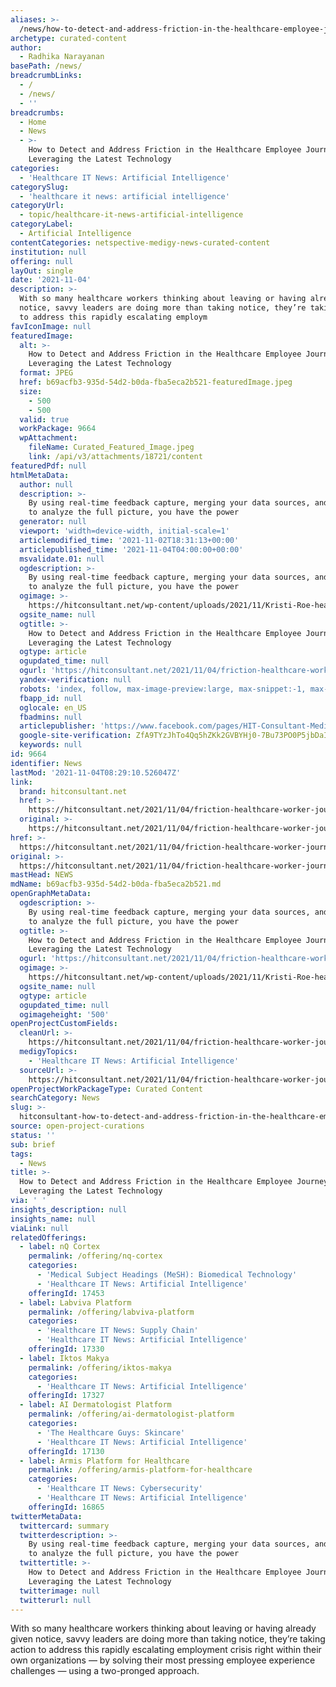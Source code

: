 ```yaml
---
aliases: >-
  /news/how-to-detect-and-address-friction-in-the-healthcare-employee-journey-leveraging-the-latest-technology
archetype: curated-content
author:
  - Radhika Narayanan
basePath: /news/
breadcrumbLinks:
  - /
  - /news/
  - ''
breadcrumbs:
  - Home
  - News
  - >-
    How to Detect and Address Friction in the Healthcare Employee Journey
    Leveraging the Latest Technology
categories:
  - 'Healthcare IT News: Artificial Intelligence'
categorySlug:
  - 'healthcare it news: artificial intelligence'
categoryUrl:
  - topic/healthcare-it-news-artificial-intelligence
categoryLabel:
  - Artificial Intelligence
contentCategories: netspective-medigy-news-curated-content
institution: null
offering: null
layOut: single
date: '2021-11-04'
description: >-
  With so many healthcare workers thinking about leaving or having already given
  notice, savvy leaders are doing more than taking notice, they’re taking action
  to address this rapidly escalating employm
favIconImage: null
featuredImage:
  alt: >-
    How to Detect and Address Friction in the Healthcare Employee Journey
    Leveraging the Latest Technology
  format: JPEG
  href: b69acfb3-935d-54d2-b0da-fba5eca2b521-featuredImage.jpeg
  size:
    - 500
    - 500
  valid: true
  workPackage: 9664
  wpAttachment:
    fileName: Curated_Featured_Image.jpeg
    link: /api/v3/attachments/18721/content
featuredPdf: null
htmlMetaData:
  author: null
  description: >-
    By using real-time feedback capture, merging your data sources, and using AI
    to analyze the full picture, you have the power
  generator: null
  viewport: 'width=device-width, initial-scale=1'
  articlemodified_time: '2021-11-02T18:31:13+00:00'
  articlepublished_time: '2021-11-04T04:00:00+00:00'
  msvalidate.01: null
  ogdescription: >-
    By using real-time feedback capture, merging your data sources, and using AI
    to analyze the full picture, you have the power
  ogimage: >-
    https://hitconsultant.net/wp-content/uploads/2021/11/Kristi-Roe-headshot.jpeg
  ogsite_name: null
  ogtitle: >-
    How to Detect and Address Friction in the Healthcare Employee Journey
    Leveraging the Latest Technology
  ogtype: article
  ogupdated_time: null
  ogurl: 'https://hitconsultant.net/2021/11/04/friction-healthcare-worker-journey/'
  yandex-verification: null
  robots: 'index, follow, max-image-preview:large, max-snippet:-1, max-video-preview:-1'
  fbapp_id: null
  oglocale: en_US
  fbadmins: null
  articlepublisher: 'https://www.facebook.com/pages/HIT-Consultant-Media/302199219847409'
  google-site-verification: ZfA9TYzJhTo4Qq5hZKk2GVBYHj0-7Bu73PO0P5jbDaI
  keywords: null
id: 9664
identifier: News
lastMod: '2021-11-04T08:29:10.526047Z'
link:
  brand: hitconsultant.net
  href: >-
    https://hitconsultant.net/2021/11/04/friction-healthcare-worker-journey/#.YYOYG2DP1PY
  original: >-
    https://hitconsultant.net/2021/11/04/friction-healthcare-worker-journey/#.YYOYG2DP1PY
href: >-
  https://hitconsultant.net/2021/11/04/friction-healthcare-worker-journey/#.YYOYG2DP1PY
original: >-
  https://hitconsultant.net/2021/11/04/friction-healthcare-worker-journey/#.YYOYG2DP1PY
mastHead: NEWS
mdName: b69acfb3-935d-54d2-b0da-fba5eca2b521.md
openGraphMetaData:
  ogdescription: >-
    By using real-time feedback capture, merging your data sources, and using AI
    to analyze the full picture, you have the power
  ogtitle: >-
    How to Detect and Address Friction in the Healthcare Employee Journey
    Leveraging the Latest Technology
  ogurl: 'https://hitconsultant.net/2021/11/04/friction-healthcare-worker-journey/'
  ogimage: >-
    https://hitconsultant.net/wp-content/uploads/2021/11/Kristi-Roe-headshot.jpeg
  ogsite_name: null
  ogtype: article
  ogupdated_time: null
  ogimageheight: '500'
openProjectCustomFields:
  cleanUrl: >-
    https://hitconsultant.net/2021/11/04/friction-healthcare-worker-journey/#.YYOYG2DP1PY
  medigyTopics:
    - 'Healthcare IT News: Artificial Intelligence'
  sourceUrl: >-
    https://hitconsultant.net/2021/11/04/friction-healthcare-worker-journey/#.YYOYG2DP1PY
openProjectWorkPackageType: Curated Content
searchCategory: News
slug: >-
  hitconsultant-how-to-detect-and-address-friction-in-the-healthcare-employee-journey-leveraging-the-latest-technology
source: open-project-curations
status: ''
sub: brief
tags:
  - News
title: >-
  How to Detect and Address Friction in the Healthcare Employee Journey
  Leveraging the Latest Technology
via: ' '
insights_description: null
insights_name: null
viaLink: null
relatedOfferings:
  - label: nQ Cortex
    permalink: /offering/nq-cortex
    categories:
      - 'Medical Subject Headings (MeSH): Biomedical Technology'
      - 'Healthcare IT News: Artificial Intelligence'
    offeringId: 17453
  - label: Labviva Platform
    permalink: /offering/labviva-platform
    categories:
      - 'Healthcare IT News: Supply Chain'
      - 'Healthcare IT News: Artificial Intelligence'
    offeringId: 17330
  - label: Iktos Makya
    permalink: /offering/iktos-makya
    categories:
      - 'Healthcare IT News: Artificial Intelligence'
    offeringId: 17327
  - label: AI Dermatologist Platform
    permalink: /offering/ai-dermatologist-platform
    categories:
      - 'The Healthcare Guys: Skincare'
      - 'Healthcare IT News: Artificial Intelligence'
    offeringId: 17130
  - label: Armis Platform for Healthcare
    permalink: /offering/armis-platform-for-healthcare
    categories:
      - 'Healthcare IT News: Cybersecurity'
      - 'Healthcare IT News: Artificial Intelligence'
    offeringId: 16865
twitterMetaData:
  twittercard: summary
  twitterdescription: >-
    By using real-time feedback capture, merging your data sources, and using AI
    to analyze the full picture, you have the power
  twittertitle: >-
    How to Detect and Address Friction in the Healthcare Employee Journey
    Leveraging the Latest Technology
  twitterimage: null
  twitterurl: null
---
```

<p>With so many healthcare workers thinking about leaving or having already given notice, savvy leaders are doing more than taking notice, they’re taking action to address this rapidly escalating employment crisis right within their own organizations — by solving their most pressing employee experience challenges — using a two-pronged approach.<br>&nbsp;</p>